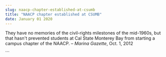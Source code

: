 ```yaml
---
slug: naacp-chapter-established-at-csumb
title: "NAACP chapter established at CSUMB"
date: January 01 2020
---
```


 
<p>
  They have no memories of the civil-rights milestones of the mid-1960s, but
  that hasn't prevented students at Cal State Monterey Bay from starting a
  campus chapter of the NAACP. <em>– Marina Gazette</em>, Oct. 1, 2012
</p>
```
